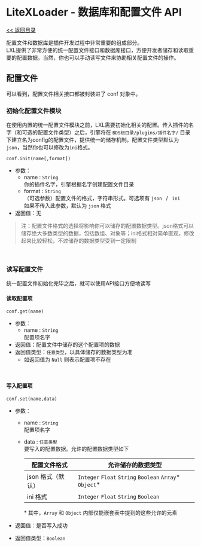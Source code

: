 # LiteXLoader - 数据库和配置文件 API

[<< 返回目录](README.md)

配置文件和数据库是插件开发过程中非常重要的组成部分。  
LXL提供了非常方便的统一配置文件接口和数据库接口，方便开发者储存和读取重要的配置数据。当然，你也可以手动读写文件来协助相关配置文件的操作。

## 配置文件

可以看到，配置文件相关接口都被封装进了 conf 对象中。

### 初始化配置文件模块

在使用内置的统一配置文件模块之前，LXL需要初始化相关的配置。传入插件的名字（和可选的配置文件类型）之后，引擎将在 `BDS根目录/plugins/插件名字/` 目录下建立名为config的配置文件，提供统一的储存机制。配置文件类型默认为`json`，当然你也可以修改为`ini`格式。

`conf.init(name[,format])`

- 参数：
  - name : `String`  
    你的插件名字，引擎根据名字创建配置文件目录
  - format : `String`  
    （可选参数）配置文件的格式，字符串形式。可选项有 `json ` / ` ini`   
    如果不传入此参数，默认为 `json` 格式
- 返回值：无

> 注：配置文件格式的选择将影响你可以储存的配置数据类型。json格式可以储存绝大多数类型的数据，包括数组、对象等；ini格式相对简单直观，修改起来比较轻松，不过储存的数据类型受到一定限制

<br>

### 读写配置文件

统一配置文件初始化完毕之后，就可以使用API接口方便地读写

#### 读取配置项

`conf.get(name)`

- 参数：
  - name : `String`  
    配置项名字
- 返回值：配置文件中储存的这个配置项的数据
- 返回值类型：`任意类型`，以具体储存的数据类型为准
  - 如返回值为 `Null` 则表示配置项不存在

<br>

#### 写入配置项

`conf.set(name,data)`

- 参数：
  - name : `String`  
    配置项名字
    
  - data : `任意类型`  
    要写入的配置数据。允许的配置数据类型如下  

    | 配置文件格式      | 允许储存的数据类型                                      |
    | ----------------- | ------------------------------------------------------- |
    | json 格式（默认） | `Integer` `Float` `String` `Boolean` `Array`* `Object`* |
    | ini 格式          | `Integer` `Float` `String` `Boolean`                    |

    \* 其中，`Array` 和 `Object` 内部仅能嵌套表中提到的这些允许的元素

- 返回值：是否写入成功

- 返回值类型：`Boolean`

<br>

